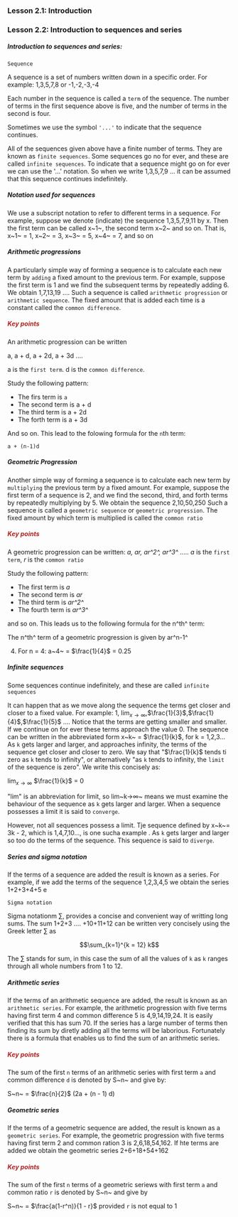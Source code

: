### Lesson 2.1: Introduction

### Lesson 2.2: Introduction to sequences and series

<h5>Introduction to sequences and series:</h5>

`Sequence`

A sequence is a set of numbers written down in a specific order.
For example:
1,3,5,7,8 or -1,-2,-3,-4

Each number in the sequence is called a `term` of the sequence.
The number of terms in the first sequence above is five, and the number of terms in the second is four.

Sometimes we use the symbol `'...'` to indicate that the sequence continues.

All of the sequences given above have a finite number of terms. They are known as `finite sequences`. Some sequences go no for ever, and these are called `infinite sequences`. To indicate that a sequence might go on for ever we can use the '...' notation. So when we write
1,3,5,7,9 ...
it can be assumed that this sequence continues indefinitely.

<h5>Notation used for sequences</h5>

We use a subscript notation to refer to different terms in a sequence. For example, suppose we denote (indicate) the sequence 1,3,5,7,9,11 by x. Then the first term can be called x~1~, the second term x~2~ and so on.
That is,
x~1~ = 1, x~2~ = 3, x~3~ = 5, x~4~ = 7, and so on

<h5>Arithmetic progressions</h5>

A particularly simple way of forming a sequence is to calculate each new term by `adding` a fixed amount to the previous term. For example, suppose the first term is 1 and we find the subsequent terms by repeatedly adding 6. We obtain
1,7,13,19 ....
Such a sequence is called `arithmetic progression` or `arithmetic sequence`.
The fixed amount that is added each time is a constant called the `common difference`.

<h5 style="color:FireBrick;">Key points</h5>

An arithmetic progression can be written

a, a + d, a + 2d, a + 3d ....

a is the `first term`. d is the `common difference`.

Study the following pattern:

- The firs term is `a`
- The second term is a + d
- The third term is a + 2d
- The forth term is a + 3d

And so on. This lead to the folowing formula for the `n`th term:

`a + (n-1)d`

<h5>Geometric Progression</h5>

Another simple way of forming a sequence is to calculate each new term by `multiplying` the previous term by a fixed amount. For example, suppose the first term of a sequence is 2, and we find the second, third, and forth terms by repeatedly multiplying by 5. We obtain the sequence
2,10,50,250
Such a sequence is called a `geometric sequence` or `geometric progression`.
The fixed amount by which term is multiplied is called the `common ratio`

<h5 style="color:FireBrick;">Key points</h5>

A geometric progression can be written:
_a, ar, ar^2^, ar^3^_ .....
_a_ is the `first term`, _r_ is the `common ratio`

Study the following pattern:

- The first term is _a_
- The second term is _ar_
- The third term is _ar^2^_
- The fourth term is _ar^3^_

and so on. This leads us to the following formula for the n^th^ term:

The n^th^ term of a geometric progression is given by ar^n-1^

4. For n = 4: a~4~ = $\frac{1}{4}$ = 0.25

<h5>Infinite sequences</h5>

Some sequences continue indefinitely, and these are called `infinite sequences`

It can happen that as we move along the sequence the terms get closer and closer to a fixed value.
For example:
1, $\displaystyle{\lim_{x \to \infty}}$,$\frac{1}{3}$,$\frac{1}{4}$,$\frac{1}{5}$ ....
Notice that the terms are getting smaller and smaller. If we continue on for ever these terms approach the value 0.
The sequence can be written in the abbreviated form
x~k~ = $\frac{1}{k}$, for k = 1,2,3...
As `k` gets larger and larger, and approaches infinity, the terms of the sequence get closer and closer to zero.
We say that "$\frac{1}{k}$ tends ti zero as `k` tends to infinity", or alternatively "as `k` tends to infinity, the `limit` of the sequence is zero".
We write this concisely as:

$\displaystyle{\lim_{x \to \infty}}$ $\frac{1}{k}$ = 0

"lim" is an abbreviation for limit, so lim~k->∞~ means we must examine the behaviour of the sequence as `k` gets larger and larger. When a sequence possesses a limit it is said to `converge`.

However, not all sequences possess a limit.
Tje sequence defined by x~k~= 3k - 2, which is 1,4,7,10..., is one sucha example .
As `k` gets larger and larger so too do the terms of the sequence. This sequence is said to `diverge`.

<h5>Series and sigma notation</h5>

If the terms of a sequence are added the result is known as a series.
For example, if we add the terms of the sequence 1,2,3,4,5 we obtain the series 1+2+3+4+5
e

`Sigma notation`

Sigma notationm $\sum_{}$, provides a concise and convenient way of writting long sums.
The sum 1+2+3 .... +10+11+12
can be written very concisely using the Greek letter $\sum_{}$ as

$$\sum_{k=1}^{k = 12} k$$

The $\sum_{}$ stands for sum, in this case the sum of all the values of `k` as `k` ranges through all whole numbers from 1 to 12.

<h5>Arithmetic series</h5>

If the terms of an arithmetic sequence are added, the result is known as an `arithmetic series`. For example, the arithmetic progression with five terms having first term 4 and common difference 5 is 4,9,14,19,24.
It is easily verified that this has sum 70. If the series has a large number of terms then finding its sum by diretly adding all the terms will be laborious.
Fortunately there is a formula that enables us to find the sum of an arithmetic series.

<h5 style="color:FireBrick;">Key points</h5>

The sum of the first `n` terms of an arithmetic series with first term `a` and common difference `d` is denoted by S~n~ and give by:

S~n~ = $\frac{n}{2}$ (2a + (n - 1) d)

<h5>Geometric series</h5>

If the terms of a geometric sequence are added, the result is known as a `geometric series`.
For example, the geometric progression with five terms having first term 2 and common ration 3 is 2,6,18,54,162.
If hte terms are added we obtain the geometric series 2+6+18+54+162

<h5 style="color:FireBrick;">Key points</h5>

The sum of the first `n` terms of a geometric seriews with first term `a` and common ratio `r` is denoted by S~n~ and give by

S~n~ = $\frac{a(1-r^n)}{1 - r}$ provided `r` is not equal to 1
